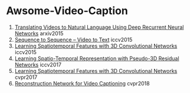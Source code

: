 # Awsome-Video-Caption

1. [Translating Videos to Natural Language Using Deep Recurrent Neural Networks](http://cn.arxiv.org/pdf/1412.4729.pdf) arxiv2015
2. [Sequence to Sequence – Video to Text](http://www.cs.utexas.edu/users/ml/papers/venugopalan.iccv15.pdf) iccv2015
3. [Learning Spatiotemporal Features with 3D Convolutional Networks](http://cn.arxiv.org/pdf/1412.0767.pdf) iccv2015
4. [Learning Spatio-Temporal Representation with Pseudo-3D Residual Networks](http://cn.arxiv.org/pdf/1711.10305.pdf) iccv2017
5. [Learning Spatiotemporal Features with 3D Convolutional Networks](http://cn.arxiv.org/pdf/1704.01502.pdf) cvpr2017
6. [Reconstruction Network for Video Captioning](http://cn.arxiv.org/pdf/1803.11438.pdf) cvpr2018
